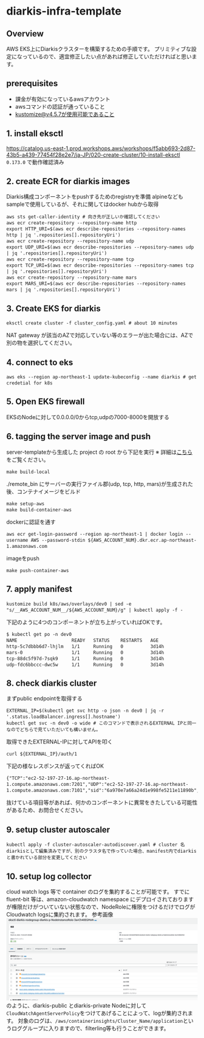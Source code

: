# diarkis-infra-template

## Overview
AWS EKS上にDiarkisクラスターを構築するための手順です。
プリミティブな設定になっているので、適宜修正したい点があれば修正していただければと思います。

## prerequisites
- 課金が有効になっているawsアカウント
- awsコマンドの認証が通っていること
- kustomize@v4.5.7が使用可能であること

## 1. install eksctl
https://catalog.us-east-1.prod.workshops.aws/workshops/f5abb693-2d87-43b5-a439-77454f28e2e7/ja-JP/020-create-cluster/10-install-eksctl
`0.173.0` で動作確認済み

## 2. create ECR for diarkis images
Diarkis構成コンポーネントをpushするためのregistryを準備
alpineなどもsampleで使用しているが、それに関してはdocker hubから取得
```
aws sts get-caller-identity # 向き先が正しいか確認してください
aws ecr create-repository --repository-name http
export HTTP_URI=$(aws ecr describe-repositories --repository-names http | jq '.repositories[].repositoryUri')
aws ecr create-repository --repository-name udp
export UDP_URI=$(aws ecr describe-repositories --repository-names udp | jq '.repositories[].repositoryUri')
aws ecr create-repository --repository-name tcp
export TCP_URI=$(aws ecr describe-repositories --repository-names tcp | jq '.repositories[].repositoryUri')
aws ecr create-repository --repository-name mars
export MARS_URI=$(aws ecr describe-repositories --repository-names mars | jq '.repositories[].repositoryUri')
```

## 3. Create EKS for diarkis
```
eksctl create cluster -f cluster_config.yaml # about 10 minutes
```
NAT gateway が該当のAZで対応していない等のエラーが出た場合には、AZで別の物を選択してください。

## 4. connect to eks
```
aws eks --region ap-northeast-1 update-kubeconfig --name diarkis # get credetial for k8s
```

## 5. Open EKS firewall
EKSのNodeに対して0.0.0.0/0からtcp,udpの7000-8000を開放する

## 6. tagging the server image and push
server-templateから生成した project の root から下記を実行
※ 詳細は[こちら](https://help.diarkis.io/ja/running-diarkis-server-on-local)をご覧ください。
```
make build-local
```
./remote_bin にサーバーの実行ファイル郡(udp, tcp, http, mars)が生成された後、コンテナイメージをビルド
```
make setup-aws
make build-container-aws
```
dockerに認証を通す
```
aws ecr get-login-password --region ap-northeast-1 | docker login --username AWS --password-stdin ${AWS_ACCOUNT_NUM}.dkr.ecr.ap-northeast-1.amazonaws.com
```
imageをpush
```
make push-container-aws
```

## 7. apply manifest
```
kustomize build k8s/aws/overlays/dev0 | sed -e "s/__AWS_ACCOUNT_NUM__/${AWS_ACCOUNT_NUM}/g" | kubectl apply -f -
```
下記のように4つのコンポーネントが立ち上がっていればOKです。
```
$ kubectl get po -n dev0
NAME                    READY   STATUS    RESTARTS   AGE
http-5c7dbbb6d7-lhjlm   1/1     Running   0          3d14h
mars-0                  1/1     Running   0          3d14h
tcp-88dc5f97d-7sqk9     1/1     Running   0          3d14h
udp-fdc6bbccc-dwc5w     1/1     Running   0          3d14h
```
## 8. check diarkis cluster
まずpublic endpointを取得する
```
EXTERNAL_IP=$(kubectl get svc http -o json -n dev0 | jq -r '.status.loadBalancer.ingress[].hostname')
kubectl get svc -n dev0 -o wide # このコマンドで表示されるEXTERNAL IPと同一なのでどちらで見ていただいても構いません。
```

取得できたEXTERNAL-IPに対してAPIを叩く
```
curl ${EXTERNAL_IP}/auth/1
```
下記の様なレスポンスが返ってくればOK
```
{"TCP":"ec2-52-197-27-16.ap-northeast-1.compute.amazonaws.com:7201","UDP":"ec2-52-197-27-16.ap-northeast-1.compute.amazonaws.com:7101","sid":"6a970e7a66a24d1e998fe5211e11890b","encryptionKey":"59ccc205e9a94e11a17a59c601669102","encryptionIV":"0167b0e1c1e24ff39d3150dae640f67f","encryptionMacKey":"197dc161f4c44f829ff9712805ab6b36"}%
```
抜けている項目等があれば、何かのコンポーネントに異常をきたしている可能性があるため、お問合せください。

## 9. setup cluster autoscaler
```
kubectl apply -f cluster-autoscaler-autodiscover.yaml # cluster 名diarkisとして編集済みですが、別のクラスタ名で作っていた場合、manifest内でdiarkisと書かれている部分を変更してください
```

## 10. setup log collector 
cloud watch logs 等で container のログを集約することが可能です。
すでにfluent-bit 等は、amazon-cloudwatch namespace にデプロイされておりますが権限だけがついていない状態なので、NodeRoleに権限をつけるだけでログがCloudwatch logsに集約されます。
参考画像![NodeInstanceRole](img/NodeInstanceRole.png)のように、diarkis-public とdiarkis-private Nodeに対して`CloudWatchAgentServerPolicy`をつけてあげることによって、logが集約されます。
対象のログは、`/aws/containerinsights/Cluster_Name/application`というロググループに入りますので、filterling等も行うことができます。

